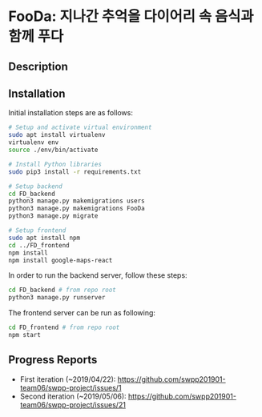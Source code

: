 # FooDa: 지나간 추억을 다이어리 속 음식과 함께 푸다

## Description

## Installation
Initial installation steps are as follows:
```bash
# Setup and activate virtual environment
sudo apt install virtualenv
virtualenv env
source ./env/bin/activate

# Install Python libraries
sudo pip3 install -r requirements.txt

# Setup backend
cd FD_backend
python3 manage.py makemigrations users
python3 manage.py makemigrations FooDa
python3 manage.py migrate

# Setup frontend
sudo apt install npm
cd ../FD_frontend
npm install
npm install google-maps-react
```
In order to run the backend server, follow these steps:
```bash
cd FD_backend # from repo root
python3 manage.py runserver
```
The frontend server can be run as following:
```bash
cd FD_frontend # from repo root
npm start
```

## Progress Reports
- First iteration (~2019/04/22): https://github.com/swpp201901-team06/swpp-project/issues/1
- Second iteration (~2019/05/06): https://github.com/swpp201901-team06/swpp-project/issues/21
